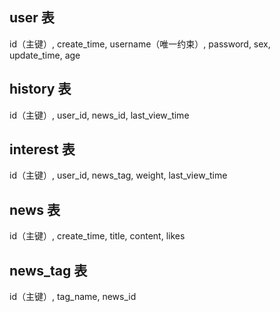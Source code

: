 ## user 表

id（主键）, create_time, username（唯一约束）, password, sex, update_time, age

## history 表

id（主键）, user_id, news_id, last_view_time

## interest 表

id（主键）, user_id, news_tag, weight, last_view_time

## news 表

id（主键）, create_time, title, content, likes

## news_tag 表

id（主键）, tag_name, news_id
